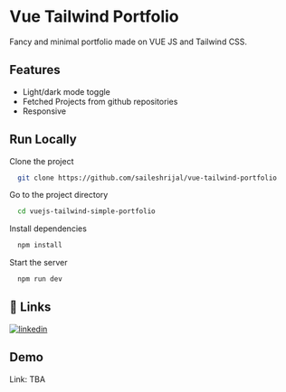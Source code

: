 # Vue Tailwind Portfolio

Fancy and minimal portfolio made on VUE JS and Tailwind CSS.

## Features

- Light/dark mode toggle
- Fetched Projects from github repositories
- Responsive

## Run Locally

Clone the project

```bash
  git clone https://github.com/saileshrijal/vue-tailwind-portfolio
```

Go to the project directory

```bash
  cd vuejs-tailwind-simple-portfolio
```

Install dependencies

```bash
  npm install
```

Start the server

```bash
  npm run dev
```

## 🔗 Links



[![linkedin](https://img.shields.io/badge/linkedin-0A66C2?style=for-the-badge&logo=linkedin&logoColor=white)](https://www.linkedin.com/in/saileshrijal/)

## Demo

Link: TBA
